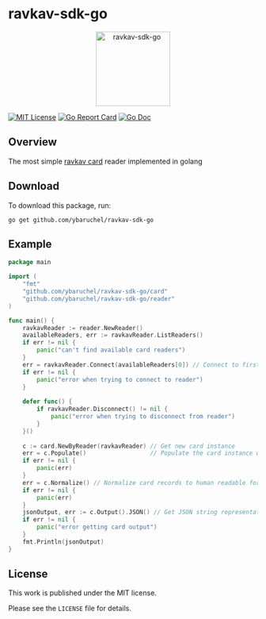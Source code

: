 # ravkav-sdk-go


<p align="center">
    <img width="150" alt="ravkav-sdk-go" src="https://github.com/ybaruchel/ravkav-sdk-go/blob/master/assets/logo.png">
</p>


[![MIT License](https://img.shields.io/badge/license-MIT-blue.svg)](https://github.com/ybaruchel/ravkav-sdk-go/blob/master/LICENSE)
[![Go Report Card](https://goreportcard.com/badge/github.com/ybaruchel/ravkav-sdk-go)](https://goreportcard.com/report/github.com/ybaruchel/ravkav-sdk-go)
[![Go Doc](https://godoc.org/github.com/ybaruchel/ravkav-sdk-go?status.svg)](https://godoc.org/github.com/ybaruchel/ravkav-sdk-go)

## Overview
The most simple [ravkav card](https://en.wikipedia.org/wiki/Rav-Kav) reader implemented in golang

## Download
To download this package, run:
```
go get github.com/ybaruchel/ravkav-sdk-go
```

## Example
```go
package main

import (
    "fmt"
    "github.com/ybaruchel/ravkav-sdk-go/card"
    "github.com/ybaruchel/ravkav-sdk-go/reader"
)

func main() {
    ravkavReader := reader.NewReader()
    availableReaders, err := ravkavReader.ListReaders()
    if err != nil {
    	panic("can't find available card readers")
    }
    err = ravkavReader.Connect(availableReaders[0]) // Connect to first available reader
    if err != nil {
    	panic("error when trying to connect to reader")
    }
    
    defer func() {
    	if ravkavReader.Disconnect() != nil {
    		panic("error when trying to disconnect from reader")
    	}
    }()
    
    c := card.NewByReader(ravkavReader) // Get new card instance
    err = c.Populate()                  // Populate the card instance with physical card records
    if err != nil {
    	panic(err)
    }
    err = c.Normalize() // Normalize card records to human readable format
    if err != nil {
    	panic(err)
    }
    jsonOutput, err := c.Output().JSON() // Get JSON string representation of the card
    if err != nil {
    	panic("error getting card output")
    }
    fmt.Println(jsonOutput)
}
```

## License
This work is published under the MIT license.

Please see the `LICENSE` file for details.
